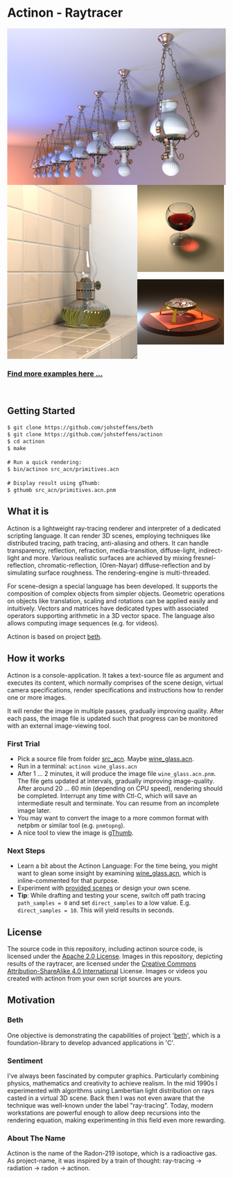 # Actinon - Raytracer
[<img align = "left" width = "640" height = "360" src = "https://raw.githubusercontent.com/johsteffens/actinon/master/image/hanging_lamp02.acn.640_360.jpg">](https://raw.githubusercontent.com/johsteffens/actinon/master/image/hanging_lamp02.acn.640_360.jpg "Image created with Actinon" )

[<img align = "left" width = "300" height = "400" src = "https://raw.githubusercontent.com/johsteffens/actinon/master/image/paraffin_lamp_on_ledge.acn.png">](https://raw.githubusercontent.com/johsteffens/actinon/master/image/paraffin_lamp_on_ledge.acn.png "Image created with Actinon" )

[<img width = "200" height = "200" src = "https://raw.githubusercontent.com/johsteffens/actinon/master/image/wine_glass.acn.png">](https://raw.githubusercontent.com/johsteffens/actinon/master/image/wine_glass.acn.png "Image created with Actinon" )

[<img width = "200" height = "150" src = "https://raw.githubusercontent.com/johsteffens/actinon/master/image/diamond_video.acn.image_000049.png">](https://raw.githubusercontent.com/johsteffens/actinon/master/image/diamond_video.acn.image_000049.png "Image created with Actinon" )

<br>

### [Find more examples here ...](https://github.com/johsteffens/actinon/wiki/Images)

<br>

## Getting Started

```
$ git clone https://github.com/johsteffens/beth
$ git clone https://github.com/johsteffens/actinon
$ cd actinon
$ make

# Run a quick rendering:
$ bin/actinon src_acn/primitives.acn

# Display result using gThumb:
$ gthumb src_acn/primitives.acn.pnm
```

## What it is
Actinon is a lightweight ray-tracing renderer and interpreter of a dedicated scripting language.
It can render 3D scenes, employing techniques like distributed tracing, path tracing, anti-aliasing and others.
It can handle transparency, reflection, refraction, media-transition, diffuse-light,
indirect-light and more.
Various realistic surfaces are achieved by mixing fresnel-reflection, chromatic-reflection,
(Oren-Nayar) diffuse-reflection and by simulating surface roughness. The rendering-engine is multi-threaded.

For scene-design a special language has been developed.
It supports the composition of complex objects from simpler objects.
Geometric operations on objects like translation, scaling and rotations can be applied easily and intuitively.
Vectors and matrices have dedicated types with associated operators supporting arithmetic in a 3D vector space.
The language also allows computing image sequences (e.g. for videos).

Actinon is based on project [beth](https://github.com/johsteffens/beth).

## How it works

Actinon is a console-application. It takes a text-source file as argument and executes its content, 
which normally comprises of the scene design, virtual camera specifications, render specifications 
and instructions how to render one or more images.

It will render the image in multiple passes, gradually improving quality.
After each pass, the image file is updated such that progress can be monitored with an external image-viewing tool.

### First Trial
   * Pick a source file from folder [src_acn](https://github.com/johsteffens/actinon/tree/master/src_acn). Maybe [wine_glass.acn](https://github.com/johsteffens/actinon/blob/master/src_acn/wine_glass.acn).
   * Run in a terminal: `actinon wine_glass.acn`
   * After 1 ... 2 minutes, it will produce the image file `wine_glass.acn.pnm`. 
   The file gets updated at intervals,
   gradually improving image-quality.
   After around 20 ... 60 min (depending on CPU speed), rendering should be completed.
   Interrupt any time with Ctl-C, which will save an intermediate result and terminate. 
   You can resume from an incomplete image later.
   * You may want to convert the image to a more common format with netpbm or similar tool (e.g. `pnmtopng`).
   * A nice tool to view the image is [gThumb](https://en.wikipedia.org/wiki/GThumb).

### Next Steps
   * Learn a bit about the Actinon Language: For the time being, you might want to glean some insight by examining [wine_glass.acn](https://github.com/johsteffens/actinon/blob/master/src_acn/wine_glass.acn), which is inline-commented for that purpose. 
   * Experiment with [provided scenes](https://github.com/johsteffens/actinon/wiki/Images) or design your own scene.
   * **Tip**: While drafting and testing your scene, switch off path tracing `path_samples = 0` and set `direct_samples` to a low value. E.g.  `direct_samples = 10`. This will yield results in seconds.
   
## License
The source code in this repository, including actinon source code, is licensed under
the [Apache 2.0 License](https://github.com/johsteffens/actinon/blob/master/LICENSE).
Images in this repository, depicting results of the raytracer, are licensed under
the [Creative Commons Attribution-ShareAlike 4.0 International](https://creativecommons.org/licenses/by-sa/4.0/) License.
Images or videos you created with actinon from your own script sources are yours.

## Motivation

### Beth
One objective is demonstrating the capabilities of project '[beth](https://github.com/johsteffens/beth)', which is a foundation-library to develop advanced applications in 'C'.

### Sentiment
I've always been fascinated by computer graphics. Particularly combining physics, mathematics and creativity to achieve realism. In the mid 1990s I experimented with algorithms using Lambertian light distribution on rays casted in a virtual 3D scene. Back then I was not even aware that the technique was well-known under the label "ray-tracing". Today, modern workstations are powerful enough to allow deep recursions into the rendering equation, making experimenting in this field even more rewarding.

### About The Name
Actinon is the name of the Radon-219 isotope, which is a radioactive gas. As project-name, it was inspired by a train of thought: ray-tracing -> radiation -> radon -> actinon.
